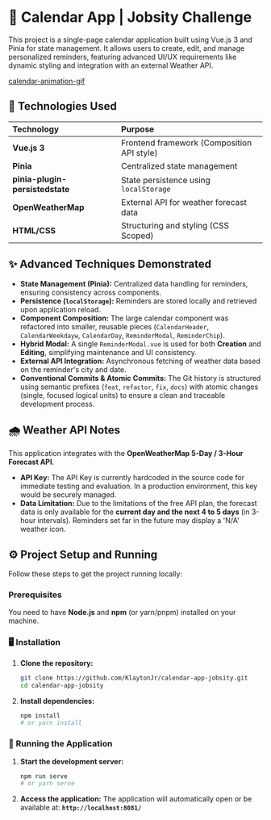 # 📅 Calendar App | Jobsity Challenge

This project is a single-page calendar application built using Vue.js 3 and Pinia for state management. It allows users to create, edit, and manage personalized reminders, featuring advanced UI/UX requirements like dynamic styling and integration with an external Weather API.

[calendar-animation-gif](https://github.com/KlaytonJr/calendar-app-jobsity/blob/main/doc-content/calendar-animation.gif?raw=true)

## 🚀 Technologies Used

| Technology | Purpose |
| :--- | :--- |
| **Vue.js 3** | Frontend framework (Composition API style) |
| **Pinia** | Centralized state management |
| **pinia-plugin-persistedstate** | State persistence using `localStorage` |
| **OpenWeatherMap** | External API for weather forecast data |
| **HTML/CSS** | Structuring and styling (CSS Scoped) |

## ✨ Advanced Techniques Demonstrated

* **State Management (Pinia):** Centralized data handling for reminders, ensuring consistency across components.
* **Persistence (`localStorage`):** Reminders are stored locally and retrieved upon application reload.
* **Component Composition:** The large calendar component was refactored into smaller, reusable pieces (`CalendarHeader`, `CalendarWeekdayw`, `CalendarDay`, `ReminderModal`, `ReminderChip`).
* **Hybrid Modal:** A single `ReminderModal.vue` is used for both **Creation** and **Editing**, simplifying maintenance and UI consistency.
* **External API Integration:** Asynchronous fetching of weather data based on the reminder's city and date.
* **Conventional Commits & Atomic Commits:** The Git history is structured using semantic prefixes (`feat`, `refactor`, `fix`, `docs`) with atomic changes (single, focused logical units) to ensure a clean and traceable development process.

## 🌧️ Weather API Notes

This application integrates with the **OpenWeatherMap 5-Day / 3-Hour Forecast API**.

* **API Key:** The API Key is currently hardcoded in the source code for immediate testing and evaluation. In a production environment, this key would be securely managed.
* **Data Limitation:** Due to the limitations of the free API plan, the forecast data is only available for the **current day and the next 4 to 5 days** (in 3-hour intervals). Reminders set far in the future may display a 'N/A' weather icon.

## ⚙️ Project Setup and Running

Follow these steps to get the project running locally:

### Prerequisites

You need to have **Node.js** and **npm** (or yarn/pnpm) installed on your machine.

### 🖥️ Installation

1.  **Clone the repository:**
    ```bash
    git clone https://github.com/KlaytonJr/calendar-app-jobsity.git
    cd calendar-app-jobsity
    ```

2.  **Install dependencies:**
    ```bash
    npm install
    # or yarn install
    ```

### 🚀 Running the Application

1.  **Start the development server:**
    ```bash
    npm run serve
    # or yarn serve
    ```

2.  **Access the application:**
    The application will automatically open or be available at:
    **`http://localhost:8081/`**